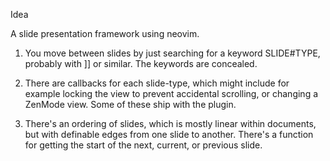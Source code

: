 Idea

A slide presentation framework using neovim. 

1. You move between slides by just searching for a keyword SLIDE#TYPE, probably
   with ]] or similar. The keywords are concealed.

2. There are callbacks for each slide-type, which might include for example
   locking the view to prevent accidental scrolling, or changing a ZenMode
   view. Some of these ship with the plugin.

3. There's an ordering of slides, which is mostly linear within documents, but
   with definable edges from one slide to another. There's a function for
   getting the start of the next, current, or previous slide.
